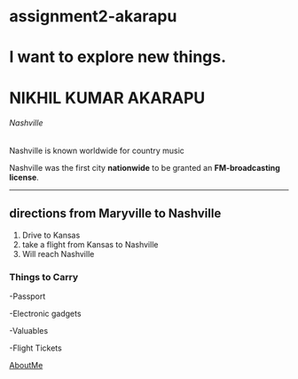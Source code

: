 # assignment2-akarapu
# I want to explore new things.
# NIKHIL KUMAR AKARAPU  
###### Nashville

Nashville is known worldwide for country music

Nashville was the first city **nationwide** to be granted an **FM-broadcasting license**.

*** 
## directions from Maryville to Nashville
1. Drive to Kansas 
2. take a flight from Kansas to Nashville
3. Will reach Nashville

### Things to Carry
-Passport

-Electronic gadgets

-Valuables

-Flight Tickets

[AboutMe](/AboutMe.md)